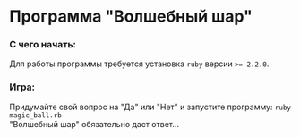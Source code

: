 # Программа "Волшебный шар"
### С чего начать:
Для работы программы требуется установка `ruby` версии `>= 2.2.0`.  

### Игра:
Придумайте свой вопрос на "Да" или "Нет" и запустите программу: `ruby magic_ball.rb`  
"Волшебный шар" обязательно даст ответ...

